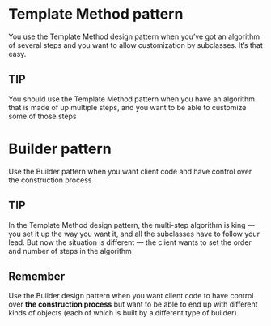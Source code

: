 # Template Method pattern

You use the Template Method design pattern when you’ve got an algorithm of
several steps and you want to allow customization by subclasses. It’s that
easy.

## TIP

You should use the Template Method pattern when you have an algorithm that is made of up multiple steps, 
and you want to be able to customize some of those steps

# Builder pattern

Use the Builder pattern when you want client code and have control over the construction process

## TIP

In the Template Method design pattern, the multi-step algorithm is king —
you set it up the way you want it, and all the subclasses have to follow your lead. 
But now the situation is different — the client wants to set the order and number of steps in the algorithm

## Remember

Use the Builder design pattern when you want client code to have control
over **the construction process** but want to be able to end up with different
kinds of objects (each of which is built by a different type of builder).
